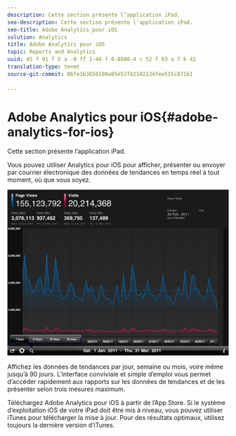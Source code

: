 ```yaml
---
description: Cette section présente l’application iPad.
seo-description: Cette section présente l’application iPad.
seo-title: Adobe Analytics pour iOS
solution: Analytics
title: Adobe Analytics pour iOS
topic: Reports and Analytics
uuid: 45 f 91 f 5 a -8 ff 1-44 f 0-8880-4 c 52 f 03 a 7 b 42
translation-type: tm+mt
source-git-commit: 86fe1b3650100a05e52fb2102134fee515c871b1

---
```



# Adobe Analytics pour iOS{#adobe-analytics-for-ios}

Cette section présente l’application iPad.

Vous pouvez utiliser Analytics pour iOS pour afficher, présenter ou envoyer par courrier électronique des données de tendances en temps réel à tout moment, où que vous soyez.

![](assets/ipad.png)

Affichez les données de tendances par jour, semaine ou mois, voire même jusqu’à 90 jours. L’interface conviviale et simple d’emploi vous permet d’accéder rapidement aux rapports sur les données de tendances et de les présenter selon trois mesures maximum. 

Téléchargez Adobe Analytics pour iOS à partir de l’App Store. Si le système d’exploitation iOS de votre iPad doit être mis à niveau, vous pouvez utiliser iTunes pour télécharger la mise à jour. Pour des résultats optimaux, utilisez toujours la dernière version d’iTunes.
